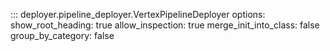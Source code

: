 ::: deployer.pipeline_deployer.VertexPipelineDeployer
    options:
        show_root_heading: true
        allow_inspection: true
        merge_init_into_class: false
        group_by_category: false

